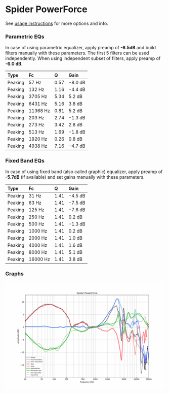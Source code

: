 # Spider PowerForce
See [usage instructions](https://github.com/jaakkopasanen/AutoEq#usage) for more options and info.

### Parametric EQs
In case of using parametric equalizer, apply preamp of **-6.5dB** and build filters manually
with these parameters. The first 5 filters can be used independently.
When using independent subset of filters, apply preamp of **-6.0 dB**.

| Type    | Fc       |    Q | Gain    |
|:--------|:---------|:-----|:--------|
| Peaking | 57 Hz    | 0.57 | -8.0 dB |
| Peaking | 132 Hz   | 1.16 | -4.4 dB |
| Peaking | 3705 Hz  | 5.34 | 5.2 dB  |
| Peaking | 6431 Hz  | 5.16 | 3.8 dB  |
| Peaking | 11368 Hz | 0.81 | 5.2 dB  |
| Peaking | 203 Hz   | 2.74 | -1.3 dB |
| Peaking | 273 Hz   | 3.42 | 2.8 dB  |
| Peaking | 513 Hz   | 1.69 | -1.8 dB |
| Peaking | 1920 Hz  | 0.26 | 0.8 dB  |
| Peaking | 4938 Hz  | 7.16 | -4.7 dB |

### Fixed Band EQs
In case of using fixed band (also called graphic) equalizer, apply preamp of **-5.7dB**
(if available) and set gains manually with these parameters.

| Type    | Fc       |    Q | Gain    |
|:--------|:---------|:-----|:--------|
| Peaking | 31 Hz    | 1.41 | -4.5 dB |
| Peaking | 63 Hz    | 1.41 | -7.5 dB |
| Peaking | 125 Hz   | 1.41 | -7.6 dB |
| Peaking | 250 Hz   | 1.41 | 0.2 dB  |
| Peaking | 500 Hz   | 1.41 | -1.3 dB |
| Peaking | 1000 Hz  | 1.41 | 0.2 dB  |
| Peaking | 2000 Hz  | 1.41 | 1.0 dB  |
| Peaking | 4000 Hz  | 1.41 | 1.6 dB  |
| Peaking | 8000 Hz  | 1.41 | 5.1 dB  |
| Peaking | 16000 Hz | 1.41 | 3.8 dB  |

### Graphs
![](./Spider%20PowerForce.png)